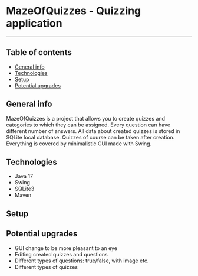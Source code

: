 # MazeOfQuizzes - Quizzing application

___

## Table of contents
* [General info](#general-info)
* [Technologies](#technologies)
* [Setup](#setup)
* [Potential upgrades](#potential-upgrades)

## General info
MazeOfQuizzes is a project that allows you to create quizzes and categories to which they can be assigned. Every question can have different number of answers. All data about created quizzes is stored in SQLite local database.
Quizzes of course can be taken after creation. Everything is covered by minimalistic GUI made with Swing.

## Technologies
* Java 17
* Swing
* SQLite3
* Maven

## Setup


## Potential upgrades
* GUI change to be more pleasant to an eye
* Editing created quizzes and questions
* Different types of questions: true/false, with image etc.
* Different types of quizzes
  
